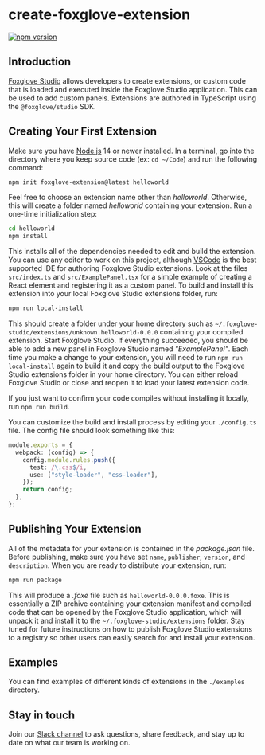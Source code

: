 # create-foxglove-extension

[![npm version](https://img.shields.io/npm/v/create-foxglove-extension.svg?style=flat)](https://www.npmjs.com/package/create-foxglove-extension)

## Introduction

[Foxglove Studio](https://github.com/foxglove/studio) allows developers to create
extensions, or custom code that is loaded and executed inside the Foxglove Studio
application. This can be used to add custom panels. Extensions are authored in TypeScript
using the `@foxglove/studio` SDK.

## Creating Your First Extension

Make sure you have [Node.js](https://nodejs.org/) 14 or newer installed. In a terminal, go
into the directory where you keep source code (ex: `cd ~/Code`) and run the following
command:

```sh
npm init foxglove-extension@latest helloworld
```

Feel free to choose an extension name other than _helloworld_. Otherwise, this will create
a folder named _helloworld_ containing your extension. Run a one-time initialization step:

```sh
cd helloworld
npm install
```

This installs all of the dependencies needed to edit and build the extension. You can use
any editor to work on this project, although [VSCode](https://code.visualstudio.com/) is
the best supported IDE for authoring Foxglove Studio extensions. Look at the files
`src/index.ts` and `src/ExamplePanel.tsx` for a simple example of creating a React element
and registering it as a custom panel. To build and install this extension into your local
Foxglove Studio extensions folder, run:

```sh
npm run local-install
```

This should create a folder under your home directory such as
`~/.foxglove-studio/extensions/unknown.helloworld-0.0.0` containing your compiled
extension. Start Foxglove Studio. If everything succeeded, you should be able to add a new
panel in Foxglove Studio named _"ExamplePanel"_. Each time you make a change to your
extension, you will need to run `npm run local-install` again to build it and copy the
build output to the Foxglove Studio extensions folder in your home directory. You can
either reload Foxglove Studio or close and reopen it to load your latest extension code.

If you just want to confirm your code compiles without installing it locally, run `npm run build`.

You can customize the build and install process by editing your `./config.ts` file. The
config file should look something like this:

```typescript
module.exports = {
  webpack: (config) => {
    config.module.rules.push({
      test: /\.css$/i,
      use: ["style-loader", "css-loader"],
    });
    return config;
  },
};
```

## Publishing Your Extension

All of the metadata for your extension is contained in the _package.json_ file. Before
publishing, make sure you have set `name`, `publisher`, `version`, and `description`. When
you are ready to distribute your extension, run:

```sh
npm run package
```

This will produce a _.foxe_ file such as `helloworld-0.0.0.foxe`. This is essentially a
ZIP archive containing your extension manifest and compiled code that can be opened by the
Foxglove Studio application, which will unpack it and install it to the
`~/.foxglove-studio/extensions` folder. Stay tuned for future instructions on how to
publish Foxglove Studio extensions to a registry so other users can easily search for and
install your extension.

## Examples

You can find examples of different kinds of extensions in the `./examples` directory.

## Stay in touch

Join our [Slack channel](https://foxglove.dev/join-slack) to ask questions, share
feedback, and stay up to date on what our team is working on.
